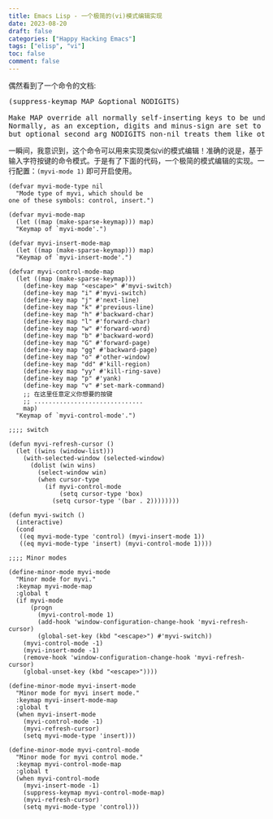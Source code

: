 ```yaml
---
title: Emacs Lisp - 一个极简的(vi)模式编辑实现
date: 2023-08-20
draft: false
categories: ["Happy Hacking Emacs"]
tags: ["elisp", "vi"]
toc: false
comment: false
---
```


偶然看到了一个命令的文档:

<pre>(suppress-keymap MAP &optional NODIGITS)

Make MAP override all normally self-inserting keys to be undefined.
Normally, as an exception, digits and minus-sign are set to make prefix args,
but optional second arg NODIGITS non-nil treats them like other chars.</pre>

一瞬间，我意识到，这个命令可以用来实现类似vi的模式编辑！准确的说是，基于输入字符按键的命令模式。于是有了下面的代码，一个极简的模式编辑的实现。一行配置：`(myvi-mode 1)` 即可开启使用。

    (defvar myvi-mode-type nil
      "Mode type of myvi, which should be
    one of these symbols: control, insert.")

    (defvar myvi-mode-map
      (let ((map (make-sparse-keymap))) map)
      "Keymap of `myvi-mode'.")

    (defvar myvi-insert-mode-map
      (let ((map (make-sparse-keymap))) map)
      "Keymap of `myvi-insert-mode'.")

    (defvar myvi-control-mode-map
      (let ((map (make-sparse-keymap)))
        (define-key map "<escape>" #'myvi-switch)
        (define-key map "i" #'myvi-switch)
        (define-key map "j" #'next-line)
        (define-key map "k" #'previous-line)
        (define-key map "h" #'backward-char)
        (define-key map "l" #'forward-char)
        (define-key map "w" #'forward-word)
        (define-key map "b" #'backward-word)
        (define-key map "G" #'forward-page)
        (define-key map "gg" #'backward-page)
        (define-key map "o" #'other-window)
        (define-key map "dd" #'kill-region)
        (define-key map "yy" #'kill-ring-save)
        (define-key map "p" #'yank)
        (define-key map "v" #'set-mark-command)
        ;; 在这里任意定义你想要的按键
        ;; ..............................
        map)
      "Keymap of `myvi-control-mode'.")

    ;;;; switch

    (defun myvi-refresh-cursor ()
      (let ((wins (window-list)))
        (with-selected-window (selected-window)
          (dolist (win wins)
            (select-window win)
            (when cursor-type
              (if myvi-control-mode
                  (setq cursor-type 'box)
                (setq cursor-type '(bar . 2))))))))

    (defun myvi-switch ()
      (interactive)
      (cond
       ((eq myvi-mode-type 'control) (myvi-insert-mode 1))
       ((eq myvi-mode-type 'insert) (myvi-control-mode 1))))

    ;;;; Minor modes

    (define-minor-mode myvi-mode
      "Minor mode for myvi."
      :keymap myvi-mode-map
      :global t
      (if myvi-mode
          (progn
            (myvi-control-mode 1)
            (add-hook 'window-configuration-change-hook 'myvi-refresh-cursor)
            (global-set-key (kbd "<escape>") #'myvi-switch))
        (myvi-control-mode -1)
        (myvi-insert-mode -1)
        (remove-hook 'window-configuration-change-hook 'myvi-refresh-cursor)
        (global-unset-key (kbd "<escape>"))))

    (define-minor-mode myvi-insert-mode
      "Minor mode for myvi insert mode."
      :keymap myvi-insert-mode-map
      :global t
      (when myvi-insert-mode
        (myvi-control-mode -1)
        (myvi-refresh-cursor)
        (setq myvi-mode-type 'insert)))

    (define-minor-mode myvi-control-mode
      "Minor mode for myvi control mode."
      :keymap myvi-control-mode-map
      :global t
      (when myvi-control-mode
        (myvi-insert-mode -1)
        (suppress-keymap myvi-control-mode-map)
        (myvi-refresh-cursor)
        (setq myvi-mode-type 'control)))

